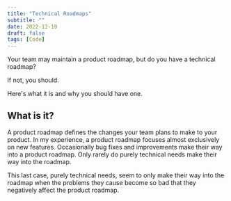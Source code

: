 ```yaml
---
title: "Technical Roadmaps"
subtitle: ""
date: 2022-12-19
draft: false
tags: [Code]
---
```


Your team may maintain a product roadmap, but do you have a technical roadmap?

If not, you should. 

Here's what it is and why you should have one.

<!--more-->

## What is it?

A product roadmap defines the changes your team plans to make to your product. 
In my experience, a product roadmap focuses almost exclusively on new features.
Occasionally bug fixes and improvements make their way into a product roadmap.
Only rarely do purely technical needs make their way into the roadmap.

This last case, purely technical needs, seem to only make their way into the roadmap
when the problems they cause become so bad that they negatively affect the product roadmap.

